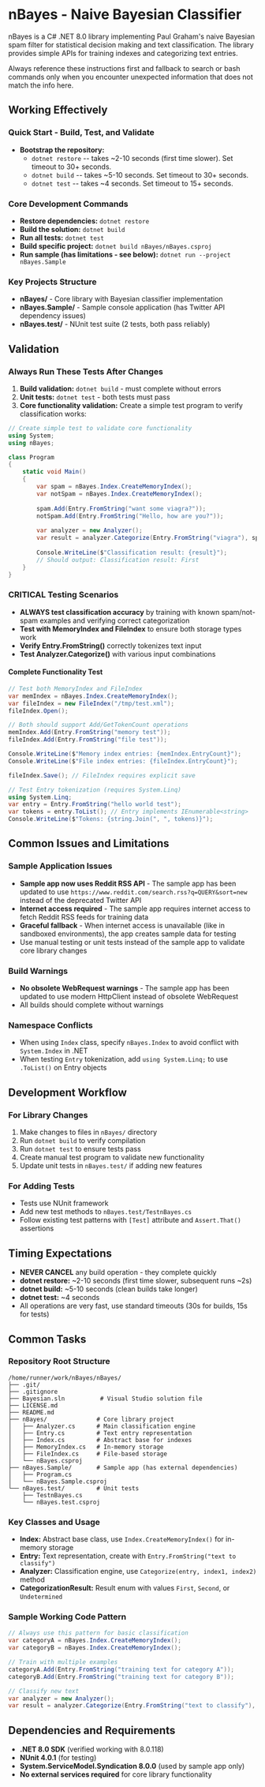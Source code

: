 # nBayes - Naive Bayesian Classifier

nBayes is a C# .NET 8.0 library implementing Paul Graham's naive Bayesian spam filter for statistical decision making and text classification. The library provides simple APIs for training indexes and categorizing text entries.

Always reference these instructions first and fallback to search or bash commands only when you encounter unexpected information that does not match the info here.

## Working Effectively

### Quick Start - Build, Test, and Validate
- **Bootstrap the repository:**
  - `dotnet restore` -- takes ~2-10 seconds (first time slower). Set timeout to 30+ seconds.
  - `dotnet build` -- takes ~5-10 seconds. Set timeout to 30+ seconds.
  - `dotnet test` -- takes ~4 seconds. Set timeout to 15+ seconds.

### Core Development Commands
- **Restore dependencies:** `dotnet restore`
- **Build the solution:** `dotnet build` 
- **Run all tests:** `dotnet test`
- **Build specific project:** `dotnet build nBayes/nBayes.csproj`
- **Run sample (has limitations - see below):** `dotnet run --project nBayes.Sample`

### Key Projects Structure
- **nBayes/** - Core library with Bayesian classifier implementation
- **nBayes.Sample/** - Sample console application (has Twitter API dependency issues)
- **nBayes.test/** - NUnit test suite (2 tests, both pass reliably)

## Validation

### Always Run These Tests After Changes
1. **Build validation:** `dotnet build` - must complete without errors
2. **Unit tests:** `dotnet test` - both tests must pass
3. **Core functionality validation:** Create a simple test program to verify classification works:

```csharp
// Create simple test to validate core functionality
using System;
using nBayes;

class Program 
{
    static void Main()
    {
        var spam = nBayes.Index.CreateMemoryIndex();
        var notSpam = nBayes.Index.CreateMemoryIndex();
        
        spam.Add(Entry.FromString("want some viagra?"));
        notSpam.Add(Entry.FromString("Hello, how are you?"));
        
        var analyzer = new Analyzer();
        var result = analyzer.Categorize(Entry.FromString("viagra"), spam, notSpam);
        
        Console.WriteLine($"Classification result: {result}");
        // Should output: Classification result: First
    }
}
```

### CRITICAL Testing Scenarios
- **ALWAYS test classification accuracy** by training with known spam/not-spam examples and verifying correct categorization
- **Test with MemoryIndex and FileIndex** to ensure both storage types work
- **Verify Entry.FromString()** correctly tokenizes text input
- **Test Analyzer.Categorize()** with various input combinations

#### Complete Functionality Test
```csharp
// Test both MemoryIndex and FileIndex
var memIndex = nBayes.Index.CreateMemoryIndex();
var fileIndex = new FileIndex("/tmp/test.xml");
fileIndex.Open();

// Both should support Add/GetTokenCount operations
memIndex.Add(Entry.FromString("memory test"));
fileIndex.Add(Entry.FromString("file test"));

Console.WriteLine($"Memory index entries: {memIndex.EntryCount}");
Console.WriteLine($"File index entries: {fileIndex.EntryCount}");

fileIndex.Save(); // FileIndex requires explicit save

// Test Entry tokenization (requires System.Linq)
using System.Linq;
var entry = Entry.FromString("hello world test");
var tokens = entry.ToList(); // Entry implements IEnumerable<string>
Console.WriteLine($"Tokens: {string.Join(", ", tokens)}");
```

## Common Issues and Limitations

### Sample Application Issues
- **Sample app now uses Reddit RSS API** - The sample app has been updated to use `https://www.reddit.com/search.rss?q=QUERY&sort=new` instead of the deprecated Twitter API
- **Internet access required** - The sample app requires internet access to fetch Reddit RSS feeds for training data
- **Graceful fallback** - When internet access is unavailable (like in sandboxed environments), the app creates sample data for testing
- Use manual testing or unit tests instead of the sample app to validate core library changes

### Build Warnings
- **No obsolete WebRequest warnings** - The sample app has been updated to use modern HttpClient instead of obsolete WebRequest
- All builds should complete without warnings

### Namespace Conflicts
- When using `Index` class, specify `nBayes.Index` to avoid conflict with `System.Index` in .NET
- When testing `Entry` tokenization, add `using System.Linq;` to use `.ToList()` on Entry objects

## Development Workflow

### For Library Changes
1. Make changes to files in `nBayes/` directory
2. Run `dotnet build` to verify compilation
3. Run `dotnet test` to ensure tests pass  
4. Create manual test program to validate new functionality
5. Update unit tests in `nBayes.test/` if adding new features

### For Adding Tests
- Tests use NUnit framework
- Add new test methods to `nBayes.test/TestnBayes.cs`
- Follow existing test patterns with `[Test]` attribute and `Assert.That()` assertions

## Timing Expectations
- **NEVER CANCEL** any build operation - they complete quickly
- **dotnet restore:** ~2-10 seconds (first time slower, subsequent runs ~2s)
- **dotnet build:** ~5-10 seconds (clean builds take longer)  
- **dotnet test:** ~4 seconds
- All operations are very fast, use standard timeouts (30s for builds, 15s for tests)

## Common Tasks

### Repository Root Structure
```
/home/runner/work/nBayes/nBayes/
├── .git/
├── .gitignore
├── Bayesian.sln          # Visual Studio solution file
├── LICENSE.md
├── README.md
├── nBayes/              # Core library project
│   ├── Analyzer.cs      # Main classification engine
│   ├── Entry.cs         # Text entry representation
│   ├── Index.cs         # Abstract base for indexes
│   ├── MemoryIndex.cs   # In-memory storage
│   ├── FileIndex.cs     # File-based storage
│   └── nBayes.csproj
├── nBayes.Sample/       # Sample app (has external dependencies)
│   ├── Program.cs
│   └── nBayes.Sample.csproj
└── nBayes.test/         # Unit tests
    ├── TestnBayes.cs
    └── nBayes.test.csproj
```

### Key Classes and Usage
- **Index:** Abstract base class, use `Index.CreateMemoryIndex()` for in-memory storage
- **Entry:** Text representation, create with `Entry.FromString("text to classify")`
- **Analyzer:** Classification engine, use `Categorize(entry, index1, index2)` method
- **CategorizationResult:** Result enum with values `First`, `Second`, or `Undetermined`

### Sample Working Code Pattern
```csharp
// Always use this pattern for basic classification
var categoryA = nBayes.Index.CreateMemoryIndex();
var categoryB = nBayes.Index.CreateMemoryIndex();

// Train with multiple examples
categoryA.Add(Entry.FromString("training text for category A"));
categoryB.Add(Entry.FromString("training text for category B"));

// Classify new text
var analyzer = new Analyzer();
var result = analyzer.Categorize(Entry.FromString("text to classify"), categoryA, categoryB);
```

## Dependencies and Requirements
- **.NET 8.0 SDK** (verified working with 8.0.118)
- **NUnit 4.0.1** (for testing)
- **System.ServiceModel.Syndication 8.0.0** (used by sample app only)
- **No external services required** for core library functionality